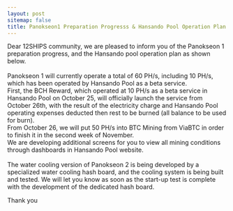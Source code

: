 ```yaml
---
layout: post
sitemap: false
title: Panokseon1 Preparation Progresss & Hansando Pool Operation Plan
---
```

<!-- wp:paragraph -->
<p>Dear 12SHIPS community, we are pleased to inform you of the Panokseon 1 preparation progress, and the Hansando pool operation plan as shown below.<br><br>Panokseon 1 will currently operate a total of 60 PH/s, including 10 PH/s, which has been operated by Hansando Pool as a beta service.<br>First, the BCH Reward, which operated at 10 PH/s as a beta service in Hansando Pool on October 25, will officially launch the service from October 26th, with the result of the electricity charge and Hansando Pool operating expenses deducted then rest to be burned (all balance to be used for burn).<br>From October 26, we will put 50 PH/s into BTC Mining from ViaBTC in order to finish it in the second week of November.<br>We are developing additional screens for you to view all mining conditions through dashboards in Hansando Pool website.<br><br>The water cooling version of Panokseon 2 is being developed by a specialized water cooling hash board, and the cooling system is being built and tested. We will let you know as soon as the start-up test is complete with the development of the dedicated hash board. </p>
<!-- /wp:paragraph -->

<!-- wp:paragraph -->
<p>Thank you</p>
<!-- /wp:paragraph -->
